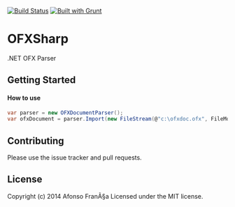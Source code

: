 [![Build Status](https://travis-ci.org/afonsof/OFXSharp.svg)](https://travis-ci.org/afonsof/OFXSharp)
[![Built with Grunt](https://cdn.gruntjs.com/builtwith.png)](http://gruntjs.com/)

# OFXSharp

.NET OFX Parser

## Getting Started

#### How to use
```c#
var parser = new OFXDocumentParser();
var ofxDocument = parser.Import(new FileStream(@"c:\ofxdoc.ofx", FileMode.Open));
```

## Contributing

Please use the issue tracker and pull requests.

## License
Copyright (c) 2014 Afonso FranÃ§a
Licensed under the MIT license.
